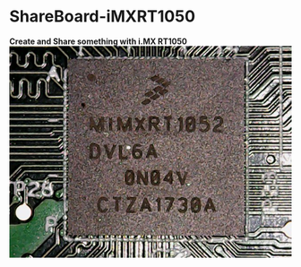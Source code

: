 # ShareBoard-iMXRT1050
**Create and Share something with i.MX RT1050**        
![iMXRT1050_Chip](./Pic/iMXRT1050_Chip.jpg)

